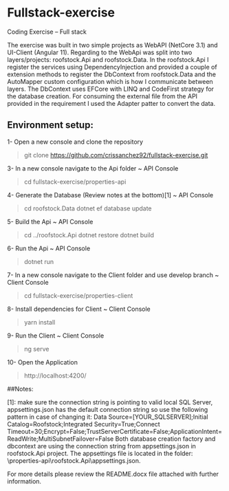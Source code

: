 # Fullstack-exercise
Coding Exercise – Full stack


The exercise was built in two simple projects as WebAPI (NetCore 3.1) and UI-Client (Angular 11). Regarding to the WebApi was split into two layers/projects: roofstock.Api and roofstock.Data. In the roofstock.Api I register the services using DependencyInjection and provided a couple of extension methods to register the DbContext from roofstock.Data and the AutoMapper custom configuration which is how I communicate between layers. The DbContext uses EFCore with LINQ and CodeFirst strategy for the database creation. For consuming the external file from the API provided in the requirement I used the Adapter patter to convert the data.


## Environment setup:
1- Open a new console and clone the repository
 > git clone https://github.com/crissanchez92/fullstack-exercise.git

3- In a new console navigate to the Api folder ~ API Console
 > cd fullstack-exercise/properties-api

4- Generate the Database (Review notes at the bottom)[1] ~ API Console
 > cd roofstock.Data
 > dotnet ef database update
 
5- Build the Api ~ API Console
 > cd ../roofstock.Api
 > dotnet restore
 > dotnet build

6- Run the Api ~ API Console
 > dotnet run

7- In a new console navigate to the Client folder and use develop branch ~ Client Console
 > cd fullstack-exercise/properties-client

8- Install dependencies for Client ~ Client Console
 > yarn install

9- Run the Client ~ Client Console
 > ng serve
 
10- Open the Application
 > http://localhost:4200/

##Notes:

[1]: make sure the connection string is pointing to valid local SQL Server, appsettings.json has the default connection string so use the following pattern in case of changing it:
Data Source=[YOUR_SQLSERVER];Initial Catalog=Roofstock;Integrated Security=True;Connect Timeout=30;Encrypt=False;TrustServerCertificate=False;ApplicationIntent=ReadWrite;MultiSubnetFailover=False
Both database creation factory and dbcontext are using the connection string from appsettings.json in roofstock.Api project.
The appsettings file is located in the folder: \properties-api\roofstock.Api\appsettings.json.


For more details please review the README.docx file attached with further information.